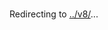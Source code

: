 # <!DOCTYPE html>
<html>
<head>
  <meta charset="utf-8">
  <title>Redirecting</title>
  <noscript>
    <meta http-equiv="refresh" content="1; url=../v8_cr8/" />
    <script>
    window.location.replace("../v8_cr8/" + window.location.hash);
  </script>	
    <script>
    window.location.replace("../v8_cr7/" + window.location.hash);
  </script>	
  <script>
    window.location.replace("../v8_cr6/" + window.location.hash);
  </script>	
  <script>
    window.location.replace("../v8_cr5/" + window.location.hash);
  </script>	
  </noscript>
  <script>
    window.location.replace("../v8_cr4/" + window.location.hash);
  </script>	
  </noscript>
  <script>
    window.location.replace("../v8_cr3/" + window.location.hash);
  </script>	
  </noscript>
  <script>
    window.location.replace("../v8_cr2/" + window.location.hash);
  </script>	
  </noscript>
  <script>
    window.location.replace("../v8_cr1/" + window.location.hash);
  </script>
  <script>
    window.location.replace("../v8/" + window.location.hash);
  </script>
</head>
<body>
</head>
<body>
  Redirecting to <a href="../v8_cr8/">../v8/</a>...
</body>
</html>